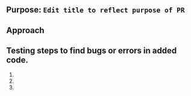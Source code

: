 ## Purpose: `Edit title to reflect purpose of PR`
<!-- Describe the problem or feature in addition to a link to the issues. Add relevant labels -->

## Approach
<!-- How does this change address the problem? -->


## Testing steps to find bugs or errors in added code.
<!-- Add testing steps, you think could cause problems for testers -->
<!-- Make et easy for testers to test the code before reviewing the PR. -->

1. 
2. 
3. 
